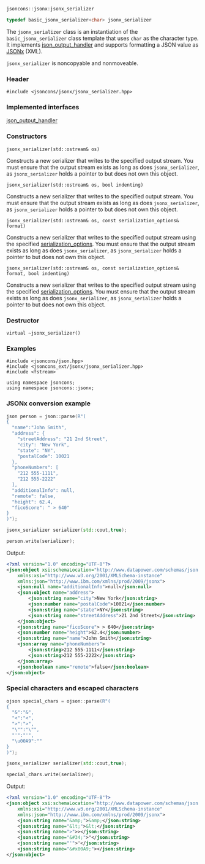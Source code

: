 ```c++
jsoncons::jsonx:jsonx_serializer

typedef basic_jsonx_serializer<char> jsonx_serializer
```
The `jsonx_serializer` class is an instantiation of the `basic_jsonx_serializer` class template that uses `char` as the character type. It implements [json_output_handler](json_output_handler) and supports formatting a JSON value as [JSONx](http://www.ibm.com/support/knowledgecenter/SS9H2Y_7.5.0/com.ibm.dp.doc/json_jsonx.html) (XML).

`jsonx_serializer` is noncopyable and nonmoveable.

### Header

    #include <jsoncons/jsonx/jsonx_serializer.hpp>

### Implemented interfaces

[json_output_handler](json_output_handler)

### Constructors

    jsonx_serializer(std::ostream& os)
Constructs a new serializer that writes to the specified output stream.
You must ensure that the output stream exists as long as does `jsonx_serializer`, as `jsonx_serializer` holds a pointer to but does not own this object.

    jsonx_serializer(std::ostream& os, bool indenting)
Constructs a new serializer that writes to the specified output stream.
You must ensure that the output stream exists as long as does `jsonx_serializer`, as `jsonx_serializer` holds a pointer to but does not own this object.

    jsonx_serializer(std::ostream& os, const serialization_options& format)
Constructs a new serializer that writes to the specified output stream using the specified [serialization_options](serialization_options).
You must ensure that the output stream exists as long as does `jsonx_serializer`, as `jsonx_serializer` holds a pointer to but does not own this object.

    jsonx_serializer(std::ostream& os, const serialization_options& format, bool indenting)
Constructs a new serializer that writes to the specified output stream using the specified [serialization_options](serialization_options).
You must ensure that the output stream exists as long as does `jsonx_serializer`, as `jsonx_serializer` holds a pointer to but does not own this object.

### Destructor

    virtual ~jsonx_serializer()

### Examples
```
#include <jsoncons/json.hpp>
#include <jsoncons_ext/jsonx/jsonx_serializer.hpp>
#include <fstream>

using namespace jsoncons;
using namespace jsoncons::jsonx;
```
### JSONx conversion example
```c++
json person = json::parse(R"(
{
  "name":"John Smith",
  "address": {
    "streetAddress": "21 2nd Street",
    "city": "New York",
    "state": "NY",
    "postalCode": 10021
  },
  "phoneNumbers": [
    "212 555-1111",
    "212 555-2222"
  ],
  "additionalInfo": null,
  "remote": false,
  "height": 62.4,
  "ficoScore": " > 640"
}
)");

jsonx_serializer serializer(std::cout,true);

person.write(serializer);
```

Output:

```xml
<?xml version="1.0" encoding="UTF-8"?>
<json:object xsi:schemaLocation="http://www.datapower.com/schemas/json jsonx.xsd"
    xmlns:xsi="http://www.w3.org/2001/XMLSchema-instance"
    xmlns:json="http://www.ibm.com/xmlns/prod/2009/jsonx">
    <json:null name="additionalInfo">null</json:null>
    <json:object name="address">
        <json:string name="city">New York</json:string>
        <json:number name="postalCode">10021</json:number>
        <json:string name="state">NY</json:string>
        <json:string name="streetAddress">21 2nd Street</json:string>
    </json:object>
    <json:string name="ficoScore"> > 640</json:string>
    <json:number name="height">62.4</json:number>
    <json:string name="name">John Smith</json:string>
    <json:array name="phoneNumbers">
        <json:string>212 555-1111</json:string>
        <json:string>212 555-2222</json:string>
    </json:array>
    <json:boolean name="remote">false</json:boolean>
</json:object>
```
### Special characters and escaped characters
```c++
ojson special_chars = ojson::parse(R"(
{
  "&":"&",
  "<":"<",
  ">":">",
  "\"":"\"",
  "'":"'",
  "\u00A9":""
}
)");

jsonx_serializer serializer(std::cout,true);

special_chars.write(serializer);
```

Output:

```xml
<?xml version="1.0" encoding="UTF-8"?>
<json:object xsi:schemaLocation="http://www.datapower.com/schemas/json jsonx.xsd"
    xmlns:xsi="http://www.w3.org/2001/XMLSchema-instance"
    xmlns:json="http://www.ibm.com/xmlns/prod/2009/jsonx">
    <json:string name="&amp;">&amp;</json:string>
    <json:string name="&lt;">&lt;</json:string>
    <json:string name=">">></json:string>
    <json:string name="&#34;">"</json:string>
    <json:string name="'">'</json:string>
    <json:string name="&#x00A9;"></json:string>
</json:object>
```
